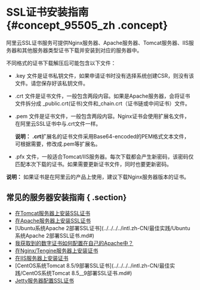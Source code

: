 # SSL证书安装指南 {#concept_95505_zh .concept}

阿里云SSL证书服务可提供Nginx服务器、Apache服务器、Tomcat服务器、IIS服务器和其他服务器类型证书下载并安装到对应的服务器中。

不同格式的证书下载解压后可能包含以下文件：

-   .key 文件是证书私钥文件，如果申请证书时没有选择系统创建CSR，则没有该文件。请您保存好该私钥文件。
-   .crt 文件是证书文件，一般包含两段内容。如果是Apache服务器，会将证书文件拆分成 \_public.crt\(证书\)文件和\_chain.crt（证书链或中间证书）文件。
-   .pem 文件是证书文件，一般包含两段内容。Nginx证书会使用扩展名文件，在阿里云SSL证书中与.crt文件一样。

    **说明：** **.crt**扩展名的证书文件采用Base64-encoded的PEM格式文本文件，可根据需要，修改成.pem等扩展名。

-   .pfx 文件，一般适合Tomcat/IIS服务器。每次下载都会产生新密码，该密码仅匹配本次下载的证书。如果需要更新证书文件，同时也要更新密码。

**说明：** 如果证书是在阿里云的产品上使用，建议下载Nginx服务器版本的证书。

## 常见的服务器安装指南 { .section}

-   [在Tomcat服务器上安装SSL证书](../../../../intl.zh-CN/用户指南/下载证书并安装到其他服务器/Tomcat服务器安装SSL证书/安装PFX格式证书.md#)
-   [在Apache服务器上安装SSL证书](../../../../intl.zh-CN/用户指南/下载证书并安装到其他服务器/在Apache服务器上安装SSL证书.md#)
-   [Ubuntu系统Apache 2部署SSL证书](../../../../intl.zh-CN/最佳实践/Ubuntu系统Apache 2部署SSL证书.md#)
-   [我获取到的数字证书如何配置在自己的Apache中？](intl.zh-CN/常见问题/常见问题/我获取到的数字证书如何配置在自己的Apache中？.md#)
-   [在Nginx/Tengine服务器上安装证书](../../../../intl.zh-CN/用户指南/下载证书并安装到其他服务器/在Nginx__Tengine服务器上安装证书.md#)
-   [在IIS服务器上安装证书](../../../../intl.zh-CN/用户指南/下载证书并安装到其他服务器/在IIS服务器上安装证书.md#)
-   [CentOS系统Tomcat 8.5/9部署SSL证书](../../../../intl.zh-CN/最佳实践/CentOS系统Tomcat 8.5__9部署SSL证书.md#)
-   [Jetty服务器配置SSL证书](intl.zh-CN/常见问题/常见问题/Jetty服务器配置SSL证书.md#)

